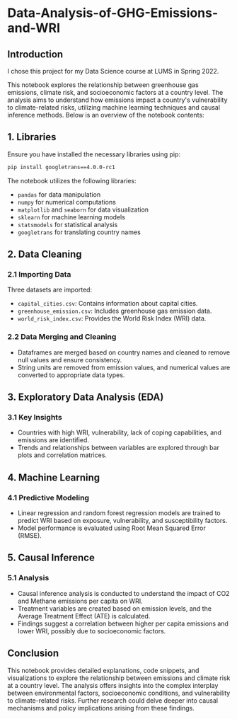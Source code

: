 # Data-Analysis-of-GHG-Emissions-and-WRI

## Introduction
I chose this project for my Data Science course at LUMS in Spring 2022. 

This notebook explores the relationship between greenhouse gas emissions, climate risk, and socioeconomic factors at a country level. The analysis aims to understand how emissions impact a country's vulnerability to climate-related risks, utilizing machine learning techniques and causal inference methods. Below is an overview of the notebook contents:

## 1. Libraries
Ensure you have installed the necessary libraries using pip:
```bash
pip install googletrans==4.0.0-rc1
```
The notebook utilizes the following libraries:
- `pandas` for data manipulation
- `numpy` for numerical computations
- `matplotlib` and `seaborn` for data visualization
- `sklearn` for machine learning models
- `statsmodels` for statistical analysis
- `googletrans` for translating country names

## 2. Data Cleaning
### 2.1 Importing Data
Three datasets are imported:
- `capital_cities.csv`: Contains information about capital cities.
- `greenhouse_emission.csv`: Includes greenhouse gas emission data.
- `world_risk_index.csv`: Provides the World Risk Index (WRI) data.

### 2.2 Data Merging and Cleaning
- Dataframes are merged based on country names and cleaned to remove null values and ensure consistency.
- String units are removed from emission values, and numerical values are converted to appropriate data types.

## 3. Exploratory Data Analysis (EDA)
### 3.1 Key Insights
- Countries with high WRI, vulnerability, lack of coping capabilities, and emissions are identified.
- Trends and relationships between variables are explored through bar plots and correlation matrices.

## 4. Machine Learning
### 4.1 Predictive Modeling
- Linear regression and random forest regression models are trained to predict WRI based on exposure, vulnerability, and susceptibility factors.
- Model performance is evaluated using Root Mean Squared Error (RMSE).

## 5. Causal Inference
### 5.1 Analysis
- Causal inference analysis is conducted to understand the impact of CO2 and Methane emissions per capita on WRI.
- Treatment variables are created based on emission levels, and the Average Treatment Effect (ATE) is calculated.
- Findings suggest a correlation between higher per capita emissions and lower WRI, possibly due to socioeconomic factors.

## Conclusion
This notebook provides detailed explanations, code snippets, and visualizations to explore the relationship between emissions and climate risk at a country level. The analysis offers insights into the complex interplay between environmental factors, socioeconomic conditions, and vulnerability to climate-related risks. Further research could delve deeper into causal mechanisms and policy implications arising from these findings.
